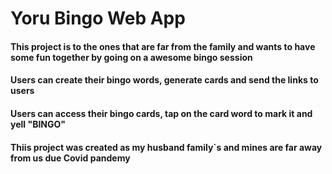 # Yoru Bingo Web App
#### This project is to the ones that are far from the family and wants to have some fun together by going on a awesome bingo session
#### Users can create their bingo words, generate cards and send the links to users
#### Users can access their bingo cards, tap on the card word to mark it and yell "BINGO"
#### Thiis project was created as my husband family`s and mines are far away from us due Covid pandemy 
